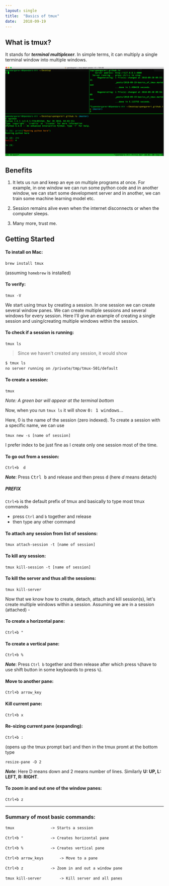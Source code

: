 ```yaml
---
layout: single
title:  "Basics of tmux"
date:   2018-09-19
---
```


## What is tmux?
It stands for ***terminal multiplexer***. In simple terms, it can multiply a single terminal window into multiple windows.

![tmux start](../assets/images/tmux_start.png)

## Benefits
1. It lets us run and keep an eye on multiple programs at once. For example, in one window we can run some python code and in another window, we can start some development server and in another, we can train some machine learning model etc.

2. Session remains alive even when the internet disconnects or when the computer sleeps.
3. Many more, trust me.

## Getting Started

#### To install on Mac:

	brew install tmux

(assuming `homebrew` is installed)

#### To verify:

	tmux -V

We start using tmux by creating a session. In one session we can create several window panes. We can create multiple sessions and several windows for every session. Here I'll give an example of creating a single session and using/creating multiple windows within the session.

#### To check if a session is running:
	tmux ls

> Since we haven't created any session, it would show
```bash
$ tmux ls
no server running on /private/tmp/tmux-501/default
```

#### To create a session:
	tmux

*Note: A green bar will appear at the terminal bottom*

Now, when you run 	`tmux ls` 	it will show 	<kbd>0: 1 windows</kbd>...

Here, 0 is the name of the session (zero indexed). To create a session with a specific name, we can use

`tmux new -s [name of session]`

I prefer index to be just fine as I create only one session most of the time.

#### To go out from a session:
	Ctrl+b  d

***Note***: Press <kbd>Ctrl b</kbd> and release and then press <kbd>d</kbd>
(here *d* means detach)

##### PREFIX
`Ctrl+b` is the default prefix of tmux and basically to type most tmux commands
* press `Ctrl` and `b` together and release 
* then type any other command

#### To attach any session from list of sessions:
	tmux attach-session -t [name of session]

#### To kill any session:
	tmux kill-session -t [name of session]

#### To kill the server and thus all the sessions:
	tmux kill-server

Now that we know how to create, detach, attach and kill session(s), let's create multiple windows within a session.
Assuming we are in a session (attached) - 

#### To create a horizontal pane:
	Ctrl+b "

#### To create a vertical pane:
	Ctrl+b %

***Note***: Press `Ctrl b` together and then release after which press `%`(have to use shift button in some keyboards to press `%`).

#### Move to another pane:
	Ctrl+b arrow_key

#### Kill current pane:
	Ctrl+b x

#### Re-sizing current pane (expanding):
	Ctrl+b :

(opens up the tmux prompt bar) and then in the tmux promt at the bottom type

	resize-pane -D 2

***Note***: Here D means down and 2 means number of lines. Similarly **U: UP, L: LEFT, R: RIGHT**. 

#### To zoom in and out one of the window panes:
	Ctrl+b z

---

### Summary of most basic commands:
```
tmux 				-> Starts a session

Ctrl+b "			-> Creates horizontal pane

Ctrl+b %			-> Creates vertical pane

Ctrl+b arrow_keys		-> Move to a pane

Ctrl+b z 			-> Zoom in and out a window pane

tmux kill-server		-> Kill server and all panes
```




